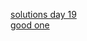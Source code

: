 [solutions day 19](https://www.reddit.com/r/adventofcode/comments/zpihwi/2022_day_19_solutions/)  
[good one](https://www.reddit.com/r/adventofcode/comments/zpihwi/2022_day_19_solutions/j0uvf8a/?context=3)  
